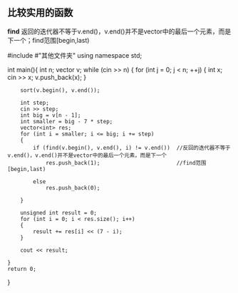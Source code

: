 ## 比较实用的函数
**find**
返回的迭代器不等于v.end()，v.end()并不是vector中的最后一个元素，而是下一个；find范围[begin,last)

#include <iostream>
#"其他文件夹"
using namespace std;

int main(){
	int n;
	vector<int> v;
	while (cin >> n)
	{
		for (int j = 0; j < n; ++j)
		{
			int x; cin >> x;
			v.push_back(x);
		}


		sort(v.begin(), v.end());

		int step;
		cin >> step;
		int big = v[n - 1];
		int smaller = big - 7 * step;
		vector<int> res;
		for (int i = smaller; i <= big; i += step)
		{
			if (find(v.begin(), v.end(), i) != v.end())  //反回的迭代器不等于v.end()，v.end()并不是vector中的最后一个元素，而是下一个
				res.push_back(1);                        //find范围[begin,last)

			else
				res.push_back(0);

		}

		unsigned int result = 0;
		for (int i = 0; i < res.size(); i++)
		{
			result += res[i] << (7 - i);
		}

		cout << result;

	}
	return 0;
}


